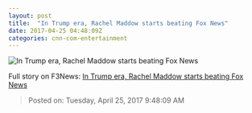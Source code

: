 ```yaml
---
layout: post
title:  "In Trump era, Rachel Maddow starts beating Fox News"
date: 2017-04-25 04:48:09Z
categories: cnn-com-entertainment
---
```


![In Trump era, Rachel Maddow starts beating Fox News](http://i2.cdn.turner.com/money/dam/assets/170424141730-tucker-carlson-rachel-maddow-780x439.jpg)




Full story on F3News: [In Trump era, Rachel Maddow starts beating Fox News](http://www.f3nws.com/n/WHUVdH)

> Posted on: Tuesday, April 25, 2017 9:48:09 AM
